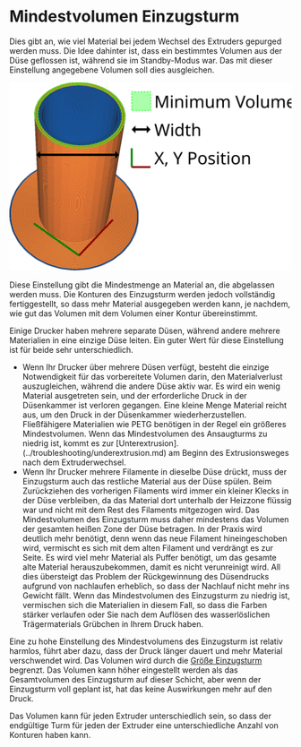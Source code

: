 Mindestvolumen Einzugsturm
====
Dies gibt an, wie viel Material bei jedem Wechsel des Extruders gepurged werden muss. Die Idee dahinter ist, dass ein bestimmtes Volumen aus der Düse geflossen ist, während sie im Standby-Modus war. Das mit dieser Einstellung angegebene Volumen soll dies ausgleichen.

![Das extrudierte Volumen ist grün hervorgehoben.](../images/prime_tower.svg)

Diese Einstellung gibt die Mindestmenge an Material an, die abgelassen werden muss. Die Konturen des Einzugsturm werden jedoch vollständig fertiggestellt, so dass mehr Material ausgegeben werden kann, je nachdem, wie gut das Volumen mit dem Volumen einer Kontur übereinstimmt.

Einige Drucker haben mehrere separate Düsen, während andere mehrere Materialien in eine einzige Düse leiten. Ein guter Wert für diese Einstellung ist für beide sehr unterschiedlich.
* Wenn Ihr Drucker über mehrere Düsen verfügt, besteht die einzige Notwendigkeit für das vorbereitete Volumen darin, den Materialverlust auszugleichen, während die andere Düse aktiv war. Es wird ein wenig Material ausgetreten sein, und der erforderliche Druck in der Düsenkammer ist verloren gegangen. Eine kleine Menge Material reicht aus, um den Druck in der Düsenkammer wiederherzustellen. Fließfähigere Materialien wie PETG benötigen in der Regel ein größeres Mindestvolumen. Wenn das Mindestvolumen des Ansaugturms zu niedrig ist, kommt es zur [Unterextrusion].(../troubleshooting/underextrusion.md) am Beginn des Extrusionsweges nach dem Extruderwechsel.
* Wenn Ihr Drucker mehrere Filamente in dieselbe Düse drückt, muss der Einzugsturm auch das restliche Material aus der Düse spülen. Beim Zurückziehen des vorherigen Filaments wird immer ein kleiner Klecks in der Düse verbleiben, da das Material dort unterhalb der Heizzone flüssig war und nicht mit dem Rest des Filaments mitgezogen wird. Das Mindestvolumen des Einzugsturm muss daher mindestens das Volumen der gesamten heißen Zone der Düse betragen. In der Praxis wird deutlich mehr benötigt, denn wenn das neue Filament hineingeschoben wird, vermischt es sich mit dem alten Filament und verdrängt es zur Seite. Es wird viel mehr Material als Puffer benötigt, um das gesamte alte Material herauszubekommen, damit es nicht verunreinigt wird. All dies übersteigt das Problem der Rückgewinnung des Düsendrucks aufgrund von nachlaufen erheblich, so dass der Nachlauf nicht mehr ins Gewicht fällt. Wenn das Mindestvolumen des Einzugsturm zu niedrig ist, vermischen sich die Materialien in diesem Fall, so dass die Farben stärker verlaufen oder Sie nach dem Auflösen des wasserlöslichen Trägermaterials Grübchen in Ihrem Druck haben.

Eine zu hohe Einstellung des Mindestvolumens des Einzugsturm ist relativ harmlos, führt aber dazu, dass der Druck länger dauert und mehr Material verschwendet wird. Das Volumen wird durch die [Größe Einzugsturm](prime_tower_size.md) begrenzt. Das Volumen kann höher eingestellt werden als das Gesamtvolumen des Einzugsturm auf dieser Schicht, aber wenn der Einzugsturm voll geplant ist, hat das keine Auswirkungen mehr auf den Druck.

Das Volumen kann für jeden Extruder unterschiedlich sein, so dass der endgültige Turm für jeden der Extruder eine unterschiedliche Anzahl von Konturen haben kann.